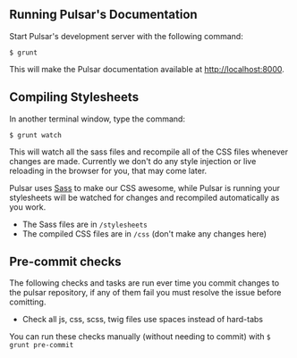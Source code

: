 ## Running Pulsar's Documentation

Start Pulsar's development server with the following command:

`$ grunt`

This will make the Pulsar documentation available at [http://localhost:8000](http://localhost:8000).

## Compiling Stylesheets

In another terminal window, type the command:

`$ grunt watch`

This will watch all the sass files and recompile all of the CSS files whenever changes are made. Currently we don't do any style injection or live reloading in the browser for you, that may come later.

Pulsar uses [Sass](http://sass-lang.com) to make our CSS awesome, while Pulsar is running your stylesheets will be watched for changes and recompiled automatically as you work.

* The Sass files are in `/stylesheets`
* The compiled CSS files are in `/css` (don't make any changes here)

## Pre-commit checks

The following checks and tasks are run ever time you commit changes to the pulsar repository, if any of them fail you must resolve the issue before comitting.

 * Check all js, css, scss, twig files use spaces instead of hard-tabs

You can run these checks manually (without needing to commit) with `$ grunt pre-commit`